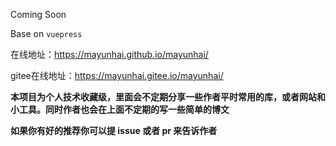 Coming Soon

Base on `vuepress`

在线地址：https://mayunhai.github.io/mayunhai/

gitee在线地址：https://mayunhai.gitee.io/mayunhai/

**本项目为个人技术收藏级，里面会不定期分享一些作者平时常用的库，或者网站和小工具。同时作者也会在上面不定期的写一些简单的博文**

**如果你有好的推荐你可以提 issue 或者 pr 来告诉作者**
